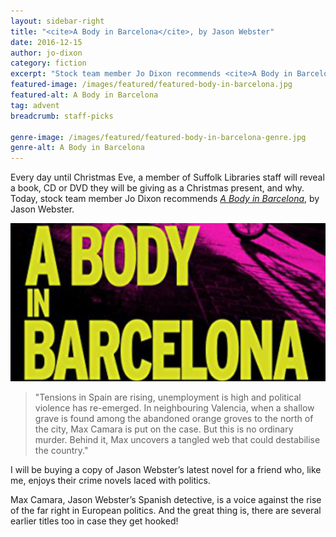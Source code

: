 ```yaml
---
layout: sidebar-right
title: "<cite>A Body in Barcelona</cite>, by Jason Webster"
date: 2016-12-15
author: jo-dixon
category: fiction
excerpt: "Stock team member Jo Dixon recommends <cite>A Body in Barcelona</cite>, by Jason Webster."
featured-image: /images/featured/featured-body-in-barcelona.jpg
featured-alt: A Body in Barcelona
tag: advent
breadcrumb: staff-picks

genre-image: /images/featured/featured-body-in-barcelona-genre.jpg
genre-alt: A Body in Barcelona
---
```


Every day until Christmas Eve, a member of Suffolk Libraries staff will reveal a book, CD or DVD they will be giving as a Christmas present, and why. Today, stock team member Jo Dixon recommends <a href="https://suffolk.spydus.co.uk/cgi-bin/spydus.exe/ENQ/OPAC/BIBENQ?BRN=2006053"><cite>A Body in Barcelona</cite></a>, by Jason Webster.

![A Body in Barcelona](/images/featured/featured-body-in-barcelona.jpg)

> "Tensions in Spain are rising, unemployment is high and political violence has re-emerged. In neighbouring Valencia, when a shallow grave is found among the abandoned orange groves to the north of the city, Max Camara is put on the case. But this is no ordinary murder. Behind it, Max uncovers a tangled web that could destabilise the country."

I will be buying a copy of Jason Webster’s latest novel for a friend who, like me, enjoys their crime novels laced with politics.

Max Camara, Jason Webster’s Spanish detective, is a voice against the rise of the far right in European politics. And the great thing is, there are several earlier titles too in case they get hooked!
